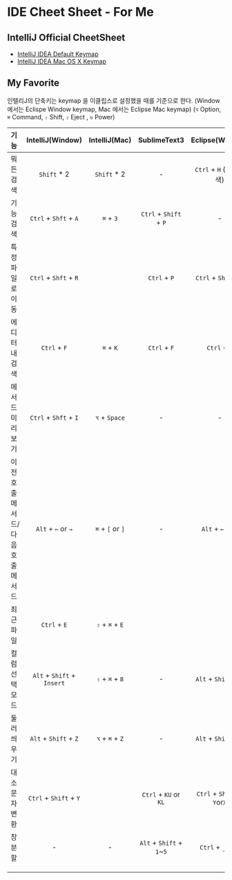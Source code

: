 # IDE Cheet Sheet - For Me

## IntelliJ Official CheetSheet
- [IntelliJ IDEA Default Keymap](https://resources.jetbrains.com/assets/products/intellij-idea/IntelliJIDEA_ReferenceCard.pdf)
- [IntelliJ IDEA Mac OS X Keymap](https://resources.jetbrains.com/assets/products/intellij-idea/IntelliJIDEA_ReferenceCard_mac.pdf)

## My Favorite
인텔리J의 단축키는 keymap 을 이클립스로 설정했을 때를 기준으로 한다. 
(Window 에서는 Eclispe Window keymap, Mac 에서는 Eclipse Mac keymap)
(`⌥` Option, `⌘` Command, `⇧` Shift, `⇪` Eject , `⎋` Power)

| 기능 | IntelliJ(Window) | IntelliJ(Mac) | SublimeText3 | Eclipse(Window) |
|:--------|:--------:|:--------:|:--------:|:--------:|
|뭐든 검색|`Shift` * 2|`Shift` * 2|-|`Ctrl` + `H` (파일검색)|
|기능 검색|`Ctrl` + `Shft` + `A`|`⌘` + `3`|`Ctrl` + `Shift` + `P`|-|
|특정파일로이동|`Ctrl` + `Shft` + `R`||`Ctrl` + `P`|`Ctrl` + `Shft` + `R`|
|에디터내 검색|`Ctrl` + `F`|`⌘` + `K`|`Ctrl` + `F`|`Ctrl` + `F`|
|메서드미리보기|`Ctrl` + `Shft` + `I`|`⌥` + `Space`|-|-|
|이전호출메서드/다음호출메서드|`Alt` + `←` or `→`|`⌘` + `[` or `]`|-|`Alt` + `←` or `→`|
|최근 파일|`Ctrl` + `E`|`⇧` + `⌘` + `E`|||
|컬럼선택모드|`Alt` + `Shift` + `Insert`|`⇧` + `⌘` + `8`|-|`Alt` + `Shift` + `A`|
|둘러씌우기|`Alt` + `Shift` + `Z`|`⌥` + `⌘` + `Z`|-|`Alt` + `Shift` + `Z`|
|대소문자변환|`Ctrl` + `Shift` + `Y`||`Ctrl` + `KU` or `KL`|`Ctrl` + `Shift` + `Y`or`X`|
|창분할|-|-|`Alt` + `Shift` + `1`~`5`|`Ctrl` + `_` or `}`|
||||||
||||||
||||||
